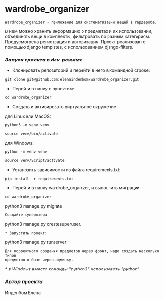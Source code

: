 # wardrobe_organizer

    Wardrobe_organizer - приложение для систематизации вещей в гардеробе.
В нем можно хранить информацию о предметах и их использовании, объединять вещи 
в комплекты, фильтровать по разным категориям. Предусмотрена регистрация и авторизация.
    Проект реализован с помощью django templates, с использованием django-filters.
### _Запуск проекта в dev-режиме_

* Клонировать репозиторий и перейти в него в командной строке:
```
git clone git@github.com:elenaindenbom/wardrobe_organizer.git
```
* Перейти в папку с проектом:
```
cd wardrobe_organizer
```
* Создать и активировать виртуальное окружение

для Linux или MacOS:
```
python3 -m venv venv
```
```
source venv/bin/activate
```
для Windows:
```
python -m venv venv
```
```
source venv/Script/activate
```
* Установить зависимости из файла requirements.txt:
```
pip install -r requirements.txt
```
* Перейти в папку wardrobe_organizer, и выполнить миграции:
```
cd wardrobe_organizer
```
python3 manage.py migrate
```
Создайте суперюзера 
```
python3 manage.py createsuperuser.
```
* Запустить проект:
```
python3 manage.py runserver
```
Для корректного создания предметов через фронт, надо создать несколько типов 
предметов в базе через админку.
```
_*  в Windows вместо команды "python3" использовать "python"_

### _Автор проекта_
Инденбом Елена

